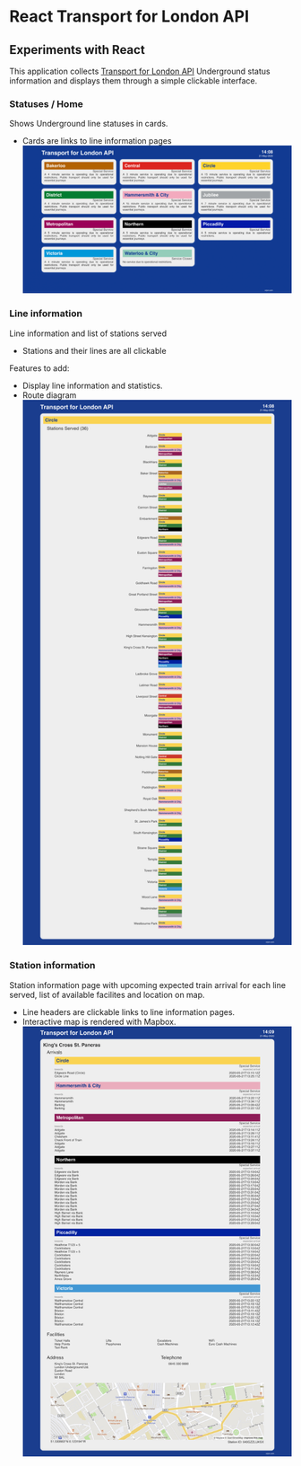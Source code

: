 # React Transport for London API
## Experiments with React

This application collects [Transport for London API](https://api.tfl.gov.uk/) Underground status information and displays them through a simple clickable interface.


### Statuses / Home 
Shows Underground line statuses in cards.
 - Cards are links to line information pages
![Screen shot](/screenshots/screenshot-status.jpg)

### Line information
Line information and list of stations served
 - Stations and their lines are all clickable

Features to add:
 - Display line information and statistics.
 - Route diagram
![Screen shot](/screenshots/screenshot-line.jpg)

### Station information
Station information page with upcoming expected train arrival for each line served, list of available facilites and location on map.
 - Line headers are clickable links to line information pages.
 - Interactive map is rendered with Mapbox.
![Screen shot](/screenshots/screenshot-station.jpg)